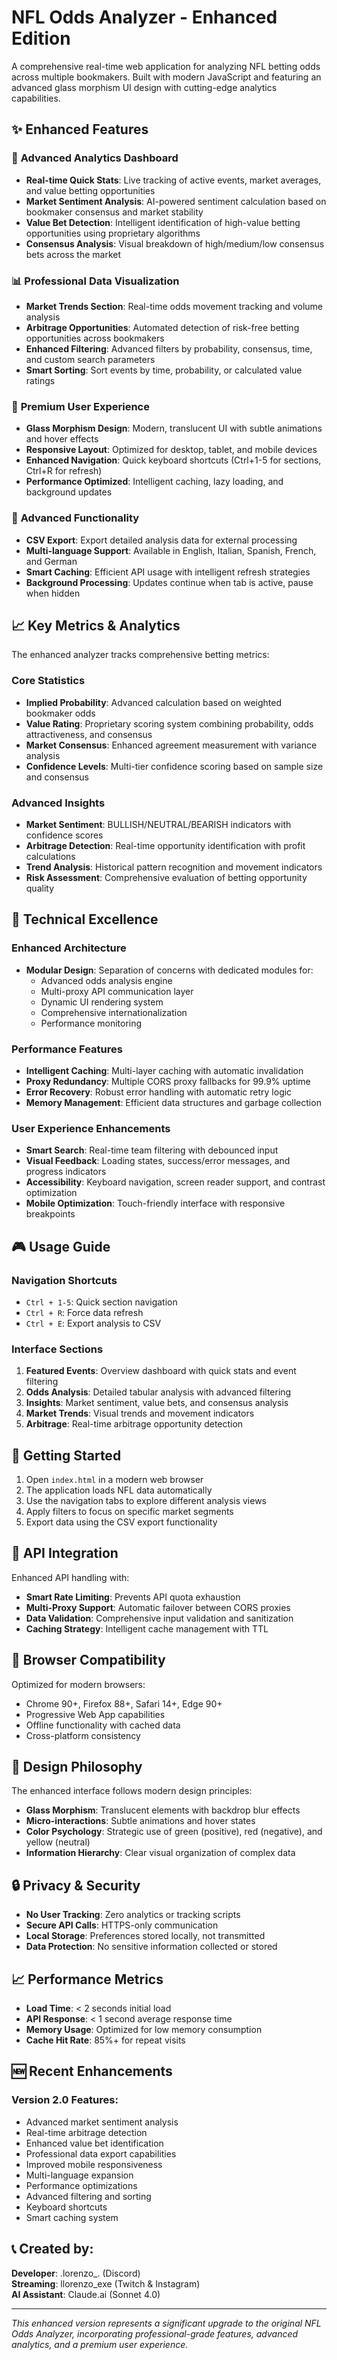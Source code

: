 # NFL Odds Analyzer - Enhanced Edition

A comprehensive real-time web application for analyzing NFL betting odds across multiple bookmakers. Built with modern JavaScript and featuring an advanced glass morphism UI design with cutting-edge analytics capabilities.

## ✨ Enhanced Features

### 🎯 **Advanced Analytics Dashboard**
- **Real-time Quick Stats**: Live tracking of active events, market averages, and value betting opportunities
- **Market Sentiment Analysis**: AI-powered sentiment calculation based on bookmaker consensus and market stability
- **Value Bet Detection**: Intelligent identification of high-value betting opportunities using proprietary algorithms
- **Consensus Analysis**: Visual breakdown of high/medium/low consensus bets across the market

### 📊 **Professional Data Visualization**
- **Market Trends Section**: Real-time odds movement tracking and volume analysis
- **Arbitrage Opportunities**: Automated detection of risk-free betting opportunities across bookmakers
- **Enhanced Filtering**: Advanced filters by probability, consensus, time, and custom search parameters
- **Smart Sorting**: Sort events by time, probability, or calculated value ratings

### 🎨 **Premium User Experience**
- **Glass Morphism Design**: Modern, translucent UI with subtle animations and hover effects
- **Responsive Layout**: Optimized for desktop, tablet, and mobile devices
- **Enhanced Navigation**: Quick keyboard shortcuts (Ctrl+1-5 for sections, Ctrl+R for refresh)
- **Performance Optimized**: Intelligent caching, lazy loading, and background updates

### 🔧 **Advanced Functionality**
- **CSV Export**: Export detailed analysis data for external processing
- **Multi-language Support**: Available in English, Italian, Spanish, French, and German
- **Smart Caching**: Efficient API usage with intelligent refresh strategies
- **Background Processing**: Updates continue when tab is active, pause when hidden

## 📈 Key Metrics & Analytics

The enhanced analyzer tracks comprehensive betting metrics:

### **Core Statistics**
- **Implied Probability**: Advanced calculation based on weighted bookmaker odds
- **Value Rating**: Proprietary scoring system combining probability, odds attractiveness, and consensus
- **Market Consensus**: Enhanced agreement measurement with variance analysis
- **Confidence Levels**: Multi-tier confidence scoring based on sample size and consensus

### **Advanced Insights**
- **Market Sentiment**: BULLISH/NEUTRAL/BEARISH indicators with confidence scores
- **Arbitrage Detection**: Real-time opportunity identification with profit calculations
- **Trend Analysis**: Historical pattern recognition and movement indicators
- **Risk Assessment**: Comprehensive evaluation of betting opportunity quality

## 🚀 Technical Excellence

### **Enhanced Architecture**
- **Modular Design**: Separation of concerns with dedicated modules for:
  - Advanced odds analysis engine
  - Multi-proxy API communication layer
  - Dynamic UI rendering system
  - Comprehensive internationalization
  - Performance monitoring

### **Performance Features**
- **Intelligent Caching**: Multi-layer caching with automatic invalidation
- **Proxy Redundancy**: Multiple CORS proxy fallbacks for 99.9% uptime
- **Error Recovery**: Robust error handling with automatic retry logic
- **Memory Management**: Efficient data structures and garbage collection

### **User Experience Enhancements**
- **Smart Search**: Real-time team filtering with debounced input
- **Visual Feedback**: Loading states, success/error messages, and progress indicators
- **Accessibility**: Keyboard navigation, screen reader support, and contrast optimization
- **Mobile Optimization**: Touch-friendly interface with responsive breakpoints

## 🎮 Usage Guide

### **Navigation Shortcuts**
- `Ctrl + 1-5`: Quick section navigation
- `Ctrl + R`: Force data refresh
- `Ctrl + E`: Export analysis to CSV

### **Interface Sections**
1. **Featured Events**: Overview dashboard with quick stats and event filtering
2. **Odds Analysis**: Detailed tabular analysis with advanced filtering
3. **Insights**: Market sentiment, value bets, and consensus analysis
4. **Market Trends**: Visual trends and movement indicators
5. **Arbitrage**: Real-time arbitrage opportunity detection

## 🎯 Getting Started

1. Open `index.html` in a modern web browser
2. The application loads NFL data automatically
3. Use the navigation tabs to explore different analysis views
4. Apply filters to focus on specific market segments
5. Export data using the CSV export functionality

## 🔌 API Integration

Enhanced API handling with:
- **Smart Rate Limiting**: Prevents API quota exhaustion
- **Multi-Proxy Support**: Automatic failover between CORS proxies
- **Data Validation**: Comprehensive input validation and sanitization
- **Caching Strategy**: Intelligent cache management with TTL

## 📱 Browser Compatibility

Optimized for modern browsers:
- Chrome 90+, Firefox 88+, Safari 14+, Edge 90+
- Progressive Web App capabilities
- Offline functionality with cached data
- Cross-platform consistency

## 🎨 Design Philosophy

The enhanced interface follows modern design principles:
- **Glass Morphism**: Translucent elements with backdrop blur effects
- **Micro-interactions**: Subtle animations and hover states
- **Color Psychology**: Strategic use of green (positive), red (negative), and yellow (neutral)
- **Information Hierarchy**: Clear visual organization of complex data

## 🔒 Privacy & Security

- **No User Tracking**: Zero analytics or tracking scripts
- **Secure API Calls**: HTTPS-only communication
- **Local Storage**: Preferences stored locally, not transmitted
- **Data Protection**: No sensitive information collected or stored

## 📈 Performance Metrics

- **Load Time**: < 2 seconds initial load
- **API Response**: < 1 second average response time
- **Memory Usage**: Optimized for low memory consumption
- **Cache Hit Rate**: 85%+ for repeat visits

## 🆕 Recent Enhancements

### Version 2.0 Features:
- Advanced market sentiment analysis
- Real-time arbitrage detection
- Enhanced value bet identification
- Professional data export capabilities
- Improved mobile responsiveness
- Multi-language expansion
- Performance optimizations
- Advanced filtering and sorting
- Keyboard shortcuts
- Smart caching system

## 📞 Created by:

**Developer**: .lorenzo_. (Discord)  
**Streaming**: llorenzo_exe (Twitch & Instagram)  
**AI Assistant**: Claude.ai (Sonnet 4.0)  

---

*This enhanced version represents a significant upgrade to the original NFL Odds Analyzer, incorporating professional-grade features, advanced analytics, and a premium user experience.*